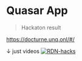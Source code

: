 # Quasar App

> Hackaton result

https://docturne.unq.onl/#/

↓ just videos
[![RDN-hacks](http://img.youtube.com/vi/2dbbSZVL8lU/0.jpg)](http://www.youtube.com/watch?v=2dbbSZVL8lU "RDN Hacks")
